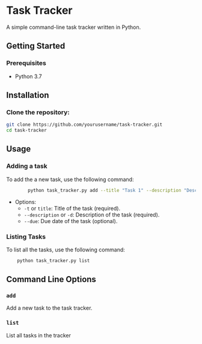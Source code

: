 # Task Tracker

A simple command-line task tracker written in Python.

## Getting Started

### Prerequisites

- Python 3.7

## Installation

### Clone the repository:

   ```bash
   git clone https://github.com/yourusername/task-tracker.git
   cd task-tracker 
   ```

## Usage

### Adding a task
To add the a new task, use the following command:
```bash
        python task_tracker.py add --title "Task 1" --description "Description of Task 1" --due "2023-12-31" 
```

* Options:
    * `-t` or `title`: Title of the task (required).
    * `--description` or `-d`: Description of the task (required).
    * `--due`: Due date of the task (optional).

### Listing Tasks
To list all the tasks, use the following command:
```bash
    python task_tracker.py list
```

## Command Line Options

### **`add`**
Add a new task to the task tracker.

### **`list`**
List all tasks in the tracker